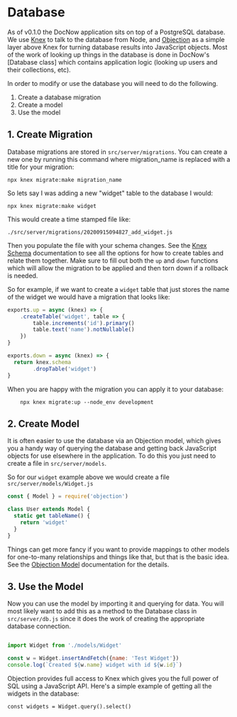 # Database

As of v0.1.0 the DocNow application sits on top of a PostgreSQL database. We use
[Knex] to talk to the database from Node, and [Objection] as a simple layer
above Knex for turning database results into JavaScript objects. Most of the
work of looking up things in the database is done in DocNow's [Database class]
which contains application logic (looking up users and their collections, etc).

In order to modify or use the database you will need to do the following. 

1. Create a database migration
2. Create a model
3. Use the model

## 1. Create Migration

Database migrations are stored in `src/server/migrations`. You can create a new
one by running this command where migration_name is replaced with a title for
your migration:

    npx knex migrate:make migration_name

So lets say I was adding a new "widget" table to the database I would:

    npx knex migrate:make widget

This would create a time stamped file like:

    ./src/server/migrations/20200915094827_add_widget.js

Then you populate the file with your schema changes. See the [Knex Schema]
documentation to see all the options for how to create tables and relate them
together. Make sure to fill out both the `up` and `down` functions which will
allow the migration to be applied and then torn down if a rollback is needed.

So for example, if we want to create a `widget` table that just stores the name of the 
widget we would have a migration that looks like:

```javascript
exports.up = async (knex) => {
	.createTable('widget', table => {
		table.increments('id').primary()
		table.text('name').notNullable()
	})  
}

exports.down = async (knex) => {
  return knex.schema
		.dropTable('widget')
}
```

When you are happy with the migration you can apply it to your database:

		npx knex migrate:up --node_env development

## 2. Create Model

It is often easier to use the database via an Objection model, which gives you a
handy way of querying the database and getting back JavaScript objects for use
elsewhere in the application. To do this you just need to create a file in
`src/server/models`.

So for our `widget` example above we would create a file `src/server/models/Widget.js`

```javascript
const { Model } = require('objection')

class User extends Model {
  static get tableName() {
    return 'widget'
  }
}
```

Things can get more fancy if you want to provide mappings to other models for
one-to-many relationships and things like that, but that is the basic idea. See
the [Objection Model] documentation for the details.

## 3. Use the Model

Now you can use the model by importing it and querying for data. You will most
likely want to add this as a method to the Database class in `src/server/db.js`
since it does the work of creating the appropriate database connection.

```javascript

import Widget from './models/Widget'

const w = Widget.insertAndFetch({name: 'Test Widget'})
console.log(`Created ${w.name} widget with id ${w.id}`)
```

Objection provides full access to Knex which gives you the full power of SQL
using a JavaScript API. Here's a simple example of getting all the widgets in
the database:

```
const widgets = Widget.query().select()
```

[Knex]: https://knexjs.org/
[Objection]: http://vincit.github.io/objection.js/
[Database]: https://github.com/DocNow/docnow/blob/master/src/server/db.js
[Knex Schema]: http://knexjs.org/#Schema
[Objection Model]: http://vincit.github.io/objection.js/api/model/
